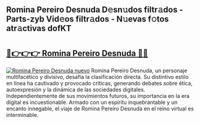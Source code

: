 ## Romina Pereiro Desnuda D𝚎sn𝚞dos filtr𝚊dos - Parts-zyb Vid𝚎os filtr𝚊dos - N𝚞evas f𝚘tos atr𝚊ctivas dofKT

# <h2><a href="http://mb278h5.tromn.icu/?c=Romina+Pereiro+Desnuda">🔗👉👉👉 Romina Pereiro Desnuda 🔗🔗</a></h2>

[![Romina Pereiro Desnuda nuevo](https://i.imgur.com/pEAQMta.gif)](http://mb278h5.tromn.icu/?c=Romina+Pereiro+Desnuda)
Romina Pereiro Desnuda, un personaje multifacético y divisivo, desafía la clasificación directa. Su distintivo estilo en línea ha cautivado y provocado críticas, generando debates sobre ética, autoexpresión y la dinámica de las sociedades digitales. Independientemente de sus movimientos futuros, su importancia en la era digital es incuestionable. Armado con un espíritu inquebrantable y un encanto innegable, el viaje de Romina Pereiro Desnuda en el reino virtual es interminable.
